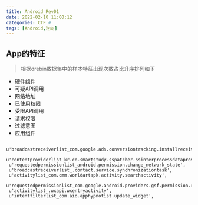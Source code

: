 ```yaml
---
title: Android_Rev01
date: 2022-02-10 11:00:12
categories: CTF #
tags: [Android,逆向]
---
```


## App的特征

> 根据drebin数据集中的样本特征出现次数占比升序排列如下

- 硬件组件
- 可疑API调用
- 网络地址
- 已使用权限
- 受限API调用
- 请求权限
- 过滤意图
- 应用组件

```
 u'broadcastreceiverlist_com.google.ads.conversiontracking.installreceiver',
 u'contentproviderlist_kr.co.smartstudy.sspatcher.ssinterprocessdataprovider$sscontentproviderimpl',
 u'requestedpermissionlist_android.permission.change_network_state',
 u'broadcastreceiverlist_.contact.service.synchronizationtask',
 u'activitylist_com.cmm.worldartapk.activity.searchactivity',
 u'requestedpermissionlist_com.google.android.providers.gsf.permission.read_gservices',
 u'activitylist_.wxapi.wxentryactivity',
 u'intentfilterlist_com.aio.apphypnotist.update_widget',
```

